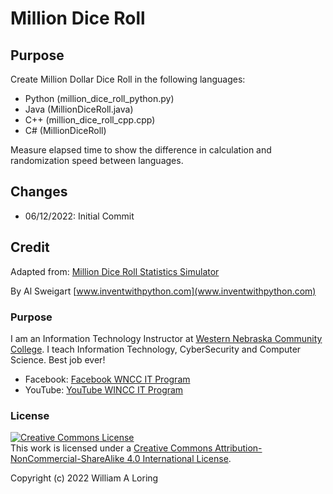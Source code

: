 # Million Dice Roll

## Purpose
Create Million Dollar Dice Roll in the following languages:
- Python (million_dice_roll_python.py)
- Java (MillionDiceRoll.java)
- C++ (million_dice_roll_cpp.cpp)
- C# (MillionDiceRoll)

Measure elapsed time to show the difference in calculation and randomization speed between languages.

## Changes

- 06/12/2022: Initial Commit

## Credit

Adapted from: [Million Dice Roll Statistics Simulator](https://inventwithpython.com/bigbookpython/project46.html)

By Al Sweigart [www.inventwithpython.com](www.inventwithpython.com)

### Purpose

I am an Information Technology Instructor at [Western Nebraska Community College](https://www.wncc.edu). I teach Information Technology, CyberSecurity and Computer Science. Best job ever!

- Facebook: [Facebook WNCC IT Program](https://www.facebook.com/wnccitprogram/)
- YouTube: [YouTube WINCC IT Program](https://www.youtube.com/@williamloringitinstructor)

### License
<a rel="license" href="http://creativecommons.org/licenses/by-nc-sa/4.0/"><img alt="Creative Commons License" style="border-width:0" src="https://i.creativecommons.org/l/by-nc-sa/4.0/88x31.png" /></a><br />This work is licensed under a <a rel="license" href="http://creativecommons.org/licenses/by-nc-sa/4.0/">Creative Commons Attribution-NonCommercial-ShareAlike 4.0 International License</a>.

Copyright (c) 2022 William A Loring